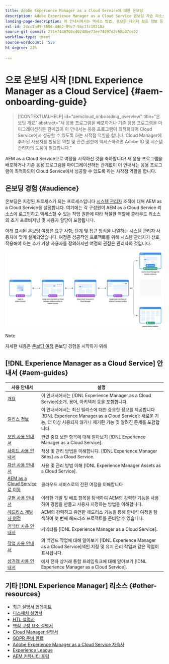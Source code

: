 ```yaml
---
title: Adobe Experience Manager as a Cloud Service에 대한 온보딩
description: Adobe Experience Manager as a Cloud Service 온보딩 자습 리소스 및 설명서 링크
landing-page-description: 이 안내서에서는 액세스 방법, 중요한 데이터 보호 정보 등 AEM as a Cloud Service으로 시작하는 방법에 대한 요약을 제공합니다.
exl-id: 24cc7ad9-3556-4462-89c7-5bc1fc18218a
source-git-commit: 231e7446708cd0240be73ee74897d2c58b47ce22
workflow-type: tm+mt
source-wordcount: '526'
ht-degree: 23%

---
```


# 으로 온보딩 시작 [!DNL Experience Manager as a Cloud Service] {#aem-onboarding-guide}

>[!CONTEXTUALHELP]
>id="aemcloud_onboarding_overview"
>title="온보딩 개요"
>abstract="새 응용 프로그램을 배포하거나 기존 응용 프로그램을 마이그레이션하든 관계없이 이 안내서는 응용 프로그램이 최적화되어 Cloud Service에서 성공할 수 있도록 하는 시작점 역할을 합니다. Cloud Manager에 추가된 사용자를 할당된 역할 및 관련 권한에 액세스하려면 Adobe ID 및 시스템 관리자의 도움이 필요합니다."

AEM as a Cloud Service으로 여정을 시작하신 것을 축하합니다! 새 응용 프로그램을 배포하거나 기존 응용 프로그램을 마이그레이션하든 관계없이 이 안내서는 응용 프로그램이 최적화되어 Cloud Service에서 성공할 수 있도록 하는 시작점 역할을 합니다.

## 온보딩 경험 {#audience}

온보딩은 지정된 프로세스가 되는 프로세스입니다 [시스템 관리자](https://experienceleague.adobe.com/docs/experience-manager-cloud-service/onboarding/onboarding-concepts/system-administrator.html?lang=en) 조직에 대해 AEM as a Cloud Service을 설정합니다. 여기에는 각 구성원이 AEM as a Cloud Service 리소스에 로그인하고 액세스할 수 있는 작업 권한에 따라 적절한 역할에 클라우드 리소스의 초기 프로비저닝 및 사용자 할당이 포함됩니다.

아래 표시된 온보딩 여정은 요구 사항, 단계 및 접근 방식을 나열하는 시스템 관리자 사용자에 맞게 설계되었습니다. 여정은 성공적인 프로젝트를 위해 시스템 관리자가 상호 작용해야 하는 추가 가상 사용자를 정의하지만 여정의 관점은 관리자의 것입니다.

![](/help/journey-onboarding/assets/onboarding-journey.png)

>[!NOTE]
>자세한 내용은 [온보딩 여정](https://experienceleague.adobe.com/docs/experience-manager-cloud-service/journey-onboarding/home.html?lang=en) 온보딩 경험을 시작하기 위해


## [!DNL Experience Manager as a Cloud Service] 안내서 {#aem-guides}

| 사용 안내서 | 설명 |
|---|---|
| [개요](/help/overview/home.md) | 이 안내서에서는 [!DNL Experience Manager as a Cloud Service]소개, 용어, 아키텍처 등을 포함합니다. |
| [릴리스 정보](/help/release-notes/home.md) | 이 안내서에서는 최신 릴리스에 대한 중요한 정보를 제공합니다 [!DNL Experience Manager as a Cloud Service]: 새로운 기능, 더 이상 사용되지 않거나 제거된 기능 및 알려진 문제를 포함합니다. |
| [보안 사용 안내서](/help/security/home.md) | 관련 중요 보안 항목에 대해 알아보기 [!DNL Experience Manager as a Cloud Service]. |
| [사이트 사용 안내서](/help/sites-cloud/home.md) | 작성 및 관리 방법을 이해합니다. [!DNL Experience Manager Sites] as a Cloud Service. |
| [자산 사용 안내서](/help/assets/home.md) | 사용 및 관리 방법 이해 [!DNL Experience Manager Assets as a Cloud Service]. |
| [AEM as a Cloud Service로 이동](/help/move-to-cloud-service/home.md) | 클라우드 서비스로의 전환 여정을 이해합니다 |
| [구현 사용 안내서](/help/implementing/home.md) | 이러한 개발 및 배포 항목을 탐색하여 AEM의 강력한 기능을 사용하여 경험을 만들고 사용자 지정하는 방법을 이해합니다. |
| [헤드리스 개발자 여정](/help/journey-headless/developer/overview.md) | AEM의 강력하고 유연한 헤드리스 기능을 통해 안내식 여정을 탐색하여 첫 번째 헤드리스 프로젝트를 준비할 수 있습니다. |
| [커넥터 사용 안내서](/help/connectors/home.md) | 커넥터를 [!DNL Experience Manager as a Cloud Service]. |
| [작업 사용 안내서](/help/operations/home.md) | 의 백엔드 작업에 대해 알아보기 [!DNL Experience Manager as a Cloud Service]색인 지정 및 유지 관리 작업과 같은 작업이 표시됩니다. |
| [상거래 사용 안내서](/help/commerce-cloud/home.md) | 에서 전자 상거래 통합 프레임워크에 대해 알아보기 [!DNL Experience Manager as a Cloud Service]. |

## 기타 [!DNL Experience Manager] 리소스 {#other-resources}

* [최근 설명서 업데이트](https://helpx.adobe.com/kr/experience-manager/documentation-updates.html#AEMasaCloudService)
* [디스패처 설명서](/help/implementing/dispatcher/overview.md)
* [HTL 설명서](https://experienceleague.adobe.com/docs/experience-manager-htl/using/overview.html)
* [핵심 구성 요소 설명서](https://experienceleague.adobe.com/docs/experience-manager-core-components/using/introduction.html?lang=ko-KR)
* [Cloud Manager 설명서](https://experienceleague.adobe.com/docs/experience-manager-cloud-service/onboarding/getting-access/cloud-service-programs/first-time-login.html)
* [GDPR 준비 완료](/help/compliance/data-privacy-and-protection-readiness/aem-readiness.md)
* [Adobe Experience Manager as a Cloud Service 자습서](https://experienceleague.adobe.com/docs/experience-manager-learn/cloud-service/overview.html)
* [Experience League](https://guided.adobe.com/?promoid=K42KVXHD&amp;mv=other#solutions/experience-manager)
* [AEM 커뮤니티 포럼](https://forums.adobe.com/community/experience-cloud/marketing-cloud/experience-manager)
